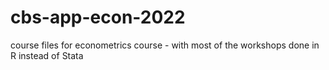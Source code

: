 # cbs-app-econ-2022
course files for econometrics course - with most of the workshops done in R instead of Stata
